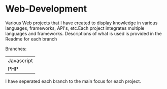 # Web-Development
Various Web projects that I have created to display knowledge in various languages, frameworks, API's, etc.Each project integrates multiple languages and frameworks. Descriptions of what is used is provided in the Readme for each branch

Branches:
<table>
    <tr><td>Javascript</td></tr>
    <tr><td>PHP</td></tr>
</table>

I have seperated each branch to the main focus for each project.
